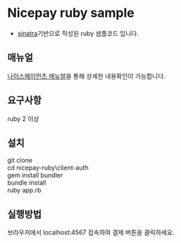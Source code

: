 # Nicepay ruby sample
- [sinatra](https://github.com/sinatra/sinatra)기반으로 작성된 ruby 샘플코드 입니다.

## 매뉴얼
[나이스페이먼츠 매뉴얼](https://github.com/nicepayments/nicepay-manual)을 통해 상세한 내용확인이 가능합니다.

## 요구사항
ruby 2 이상

## 설치
git clone  
cd nicepay-ruby\client-auth  
gem install bundler  
bundle install  
ruby app.rb  

## 실행방법
브라우저에서 localhost:4567 접속하여 결제 버튼을 클릭하세요.